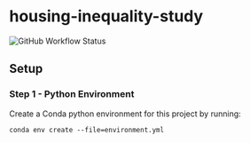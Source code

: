 # housing-inequality-study

![GitHub Workflow Status](https://img.shields.io/github/actions/workflow/status/v-hill/housing-inequality-study/django-test.yml)

## Setup

### Step 1 - Python Environment

Create a Conda python environment for this project by running:

```conda env create --file=environment.yml```
